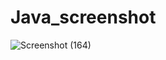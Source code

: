 # Java_screenshot
![Screenshot (164)](https://user-images.githubusercontent.com/100842232/163670845-a2718dbe-a20d-4ba1-b8ad-d3d5ed7c77be.png)
